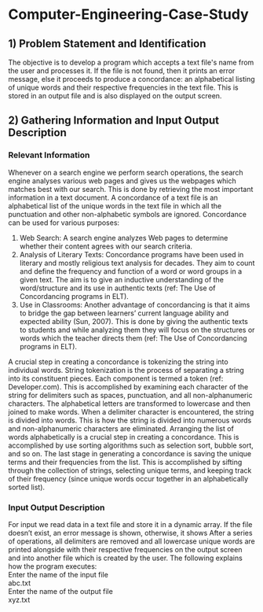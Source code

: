 # Computer-Engineering-Case-Study

## 1) Problem Statement and Identification
The objective is to develop a program which accepts a text file's name from the user and processes it. If the file is not found, then it prints an error message, else it proceeds to produce a concordance: an alphabetical listing of unique words and their respective frequencies in the text file. This is stored in an output file and is also displayed on the output screen.

## 2) Gathering Information and Input Output Description
### Relevant Information
Whenever on a search engine we perform search operations, the search engine analyses various web pages and gives us the webpages which matches best with our search. This is done by retrieving the most important information in a text document. A concordance of a text file is an alphabetical list of the unique words in the text file in which all the punctuation and other non-alphabetic symbols are ignored.
Concordance can be used for various purposes:

1) Web Search: A search engine analyzes Web pages to determine whether their content agrees with our search criteria.
2) Analysis of Literary Texts: Concordance programs have been used in literary and mostly religious text analysis for decades. They aim to count and define the frequency and function of a word or word groups in a given text. The aim is to give an inductive understanding of the word/structure and its use in authentic texts (ref: The Use of Concordancing programs in ELT).
3) Use in Classrooms: Another advantage of concordancing is that it aims to bridge the gap between learners’ current language ability and expected ability (Sun, 2007). This is done by giving the authentic texts to students and while analyzing them they will focus on the structures or words which the teacher directs them (ref: The Use of Concordancing programs in ELT).

A crucial step in creating a concordance is tokenizing the string into individual words. String tokenization is the process of separating a string into its constituent pieces. Each component is termed a token (ref: Developer.com). This is accomplished by examining each character of the string for delimiters such as spaces, punctuation, and all non-alphanumeric characters. The alphabetical letters are transformed to lowercase and then joined to make words. When a delimiter character is encountered, the string is divided into words. This is how the string is divided into numerous words and non-alphanumeric characters are eliminated.
Arranging the list of words alphabetically is a crucial step in creating a concordance. This is accomplished by use sorting algorithms such as selection sort, bubble sort, and so on. 
The last stage in generating a concordance is saving the unique terms and their frequencies from the list. This is accomplished by sifting through the collection of strings, selecting unique terms, and keeping track of their frequency (since unique words occur together in an alphabetically sorted list).

### Input Output Description
For input we read data in a text file and store it in a dynamic array. If the file doesn’t exist, an error message is shown, otherwise, it shows After a series of operations, all delimiters are removed and all lowercase unique words are printed alongside with their respective frequencies on the output screen and into another file which is created by the user. 
The following explains how the program executes:\
Enter the name of the input file\
abc.txt\
Enter the name of the output file\
xyz.txt

